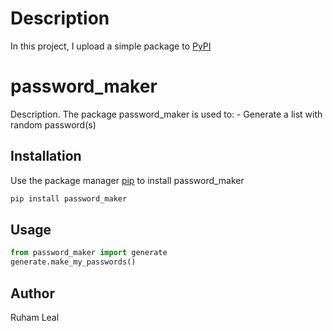 # Description

In this project, I upload a simple package to [PyPI](https://pypi.org/)

# password_maker

Description. 
The package password_maker is used to:
	- Generate a list with random password(s)

## Installation

Use the package manager [pip](https://pip.pypa.io/en/stable/) to install password_maker

```bash
pip install password_maker
```

## Usage

```python
from password_maker import generate
generate.make_my_passwords()
```

## Author
Ruham Leal
